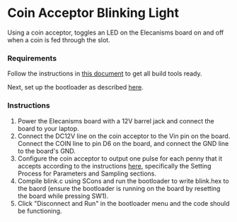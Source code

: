 # Coin Acceptor Blinking Light
Using a coin acceptor, toggles an LED on the Elecanisms board on and off when a coin is fed through the slot. 
### Requirements
Follow the instructions in [this document](http://elecanisms.olin.edu/handouts/1.1_BuildTools.pdf) to get all build tools ready. 

Next, set up the bootloader as described [here](https://github.com/JonahSpicher/src/blob/master/bootloader/README.txt).
### Instructions
1. Power the Elecanisms board with a 12V barrel jack and connect the board to your laptop. 
2. Connect the DC12V line on the coin acceptor to the Vin pin on the board. Connect the COIN line to pin D6 on the board, and connect the GND line to the board's GND.
3. Configure the coin acceptor to output one pulse for each penny that it accepts according to the instructions [here](http://cdn.sparkfun.com/datasheets/Components/General/3.jpg), specifically the Setting Process for Parameters and Sampling sections.
4. Compile blink.c using SCons and run the bootloader to write blink.hex to the baord (ensure the bootloader is running on the board by resetting the board while pressing SW1).
5. Click "Disconnect and Run" in the bootloader menu and the code should be functioning. 
